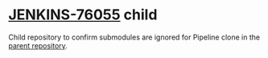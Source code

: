 # [JENKINS-76055](https://issues.jenkins.io/browse/JENKINS-76055) child

Child repository to confirm submodules are ignored for Pipeline clone in the [parent repository](https://github.com/MarkEWaite/JENKINS-76055-child).
